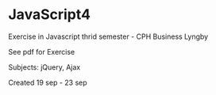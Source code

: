 # JavaScript4
Exercise in Javascript thrid semester - CPH Business Lyngby

See pdf for Exercise

Subjects: jQuery, Ajax

Created 19 sep - 23 sep
